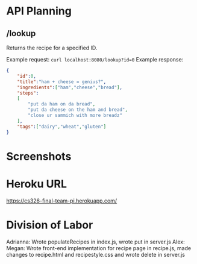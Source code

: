 # API Planning


## /lookup
Returns the recipe for a specified ID.

Example request: `curl localhost:8080/lookup?id=0`
Example response: 
```json
{
    "id":0,
    "title":"ham + cheese = genius?",
    "ingredients":["ham","cheese","bread"],
    "steps":
    [
        "put da ham on da bread",
        "put da cheese on the ham and bread",
        "close ur sammich with more breadz"
    ],
    "tags":["dairy","wheat","gluten"]
}
```

# Screenshots

# Heroku URL

https://cs326-final-team-pi.herokuapp.com/

# Division of Labor

Adrianna: Wrote populateRecipes in index.js, wrote put in server.js 
Alex:  
Megan:  Wrote front-end implementation for recipe page in recipe.js, made changes to recipe.html and recipestyle.css and wrote delete in server.js